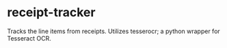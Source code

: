 # receipt-tracker
Tracks the line items from receipts. Utilizes tesserocr; a python wrapper for Tesseract OCR.